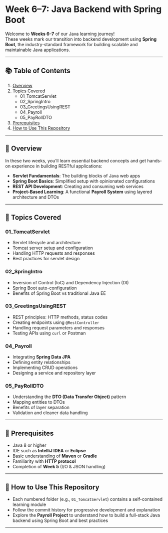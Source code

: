 # Week 6–7: Java Backend with Spring Boot

Welcome to **Weeks 6–7** of our Java learning journey!  
These weeks mark our transition into backend development using **Spring Boot**, the industry-standard framework for building scalable and maintainable Java applications.

---

## 📚 Table of Contents

1. [Overview](#overview)  
2. [Topics Covered](#topics-covered)  
   - 01_TomcatServlet  
   - 02_SpringIntro  
   - 03_GreetingsUsingREST  
   - 04_Payroll  
   - 05_PayRollDTO  
3. [Prerequisites](#prerequisites)  
4. [How to Use This Repository](#how-to-use-this-repository)  

---

## 🧠 Overview

In these two weeks, you'll learn essential backend concepts and get hands-on experience in building RESTful applications:

- **Servlet Fundamentals**: The building blocks of Java web apps  
- **Spring Boot Basics**: Simplified setup with opinionated configurations  
- **REST API Development**: Creating and consuming web services  
- **Project-Based Learning**: A functional **Payroll System** using layered architecture and DTOs  

---

## 📌 Topics Covered

### 01_TomcatServlet
- Servlet lifecycle and architecture  
- Tomcat server setup and configuration  
- Handling HTTP requests and responses  
- Best practices for servlet design  

### 02_SpringIntro
- Inversion of Control (IoC) and Dependency Injection (DI)  
- Spring Boot auto-configuration  
- Benefits of Spring Boot vs traditional Java EE  

### 03_GreetingsUsingREST
- REST principles: HTTP methods, status codes  
- Creating endpoints using `@RestController`  
- Handling request parameters and responses  
- Testing APIs using `curl` or Postman  

### 04_Payroll
- Integrating **Spring Data JPA**  
- Defining entity relationships  
- Implementing CRUD operations  
- Designing a service and repository layer  

### 05_PayRollDTO
- Understanding the **DTO (Data Transfer Object)** pattern  
- Mapping entities to DTOs  
- Benefits of layer separation  
- Validation and cleaner data handling  

---

## 🧰 Prerequisites

- Java 8 or higher  
- IDE such as **IntelliJ IDEA** or **Eclipse**  
- Basic understanding of **Maven** or **Gradle**  
- Familiarity with **HTTP protocol**  
- Completion of **Week 5** (I/O & JSON handling)  

---

## 🚀 How to Use This Repository

- Each numbered folder (e.g., `01_TomcatServlet`) contains a self-contained learning module  
- Follow the commit history for progressive development and explanation  
- Explore the **Payroll Project** to understand how to build a full-stack Java backend using Spring Boot and best practices  

---

